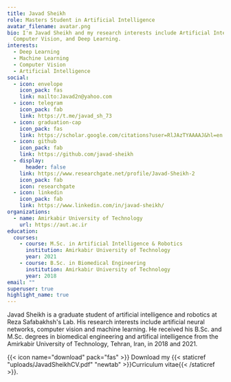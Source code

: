```yaml
---
title: Javad Sheikh
role: Masters Student in Artificial Intelligence
avatar_filename: avatar.png
bio: I'm Javad Sheikh and my research interests include Artificial Intelligence,
  Computer Vision, and Deep Learning.
interests:
  - Deep Learning
  - Machine Learning
  - Computer Vision
  - Artificial Intelligence
social:
  - icon: envelope
    icon_pack: fas
    link: mailto:Javad2n@yahoo.com
  - icon: telegram
    icon_pack: fab
    link: https://t.me/javad_sh_73
  - icon: graduation-cap
    icon_pack: fas
    link: https://scholar.google.com/citations?user=RlJAzTYAAAAJ&hl=en
  - icon: github
    icon_pack: fab
    link: https://github.com/javad-sheikh
  - display:
      header: false
    link: https://www.researchgate.net/profile/Javad-Sheikh-2
    icon_pack: fab
    icon: researchgate
  - icon: linkedin
    icon_pack: fab
    link: https://www.linkedin.com/in/javad-sheikh/
organizations:
  - name: Amirkabir University of Technology
    url: https://aut.ac.ir
education:
  courses:
    - course: M.Sc. in Artificial Intelligence & Robotics
      institution: Amirkabir University of Technology
      year: 2021
    - course: B.Sc. in Biomedical Engineering
      institution: Amirkabir University of Technology
      year: 2018
email: ""
superuser: true
highlight_name: true
---
```

Javad Sheikh is a graduate student of artificial intelligence and robotics at Reza Safabakhsh's Lab. His research interests include artificial neural networks, computer vision and machine learning. He received his B.Sc. and M.Sc. degrees in biomedical engineering and artifical intelligence from the Amirkabir University of Technology, Tehran, Iran, in 2018 and 2021.

{{< icon name="download" pack="fas" >}} Download my {{< staticref "uploads/JavadSheikhCV.pdf" "newtab" >}}Curriculum vitae{{< /staticref >}}.
